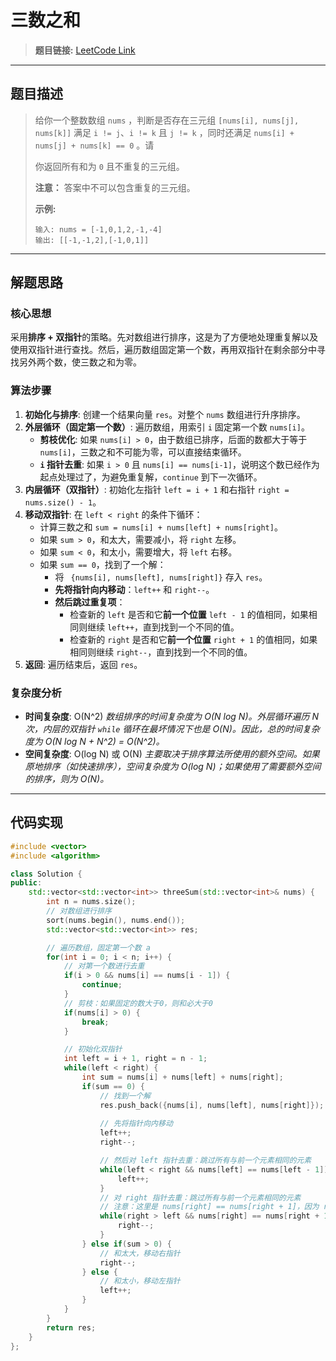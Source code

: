 # 三数之和

> **题目链接:** [LeetCode Link](https://leetcode.cn/problems/3sum/)

---

## 题目描述

> 给你一个整数数组 `nums` ，判断是否存在三元组 `[nums[i], nums[j], nums[k]]` 满足 `i != j`、`i != k` 且 `j != k` ，同时还满足 `nums[i] + nums[j] + nums[k] == 0` 。请
>
> 你返回所有和为 `0` 且不重复的三元组。
>
> **注意：** 答案中不可以包含重复的三元组。
>
> **示例:**
> ```
> 输入: nums = [-1,0,1,2,-1,-4]
> 输出: [[-1,-1,2],[-1,0,1]]
> ```

---

## 解题思路

### 核心思想
采用**排序 + 双指针**的策略。先对数组进行排序，这是为了方便地处理重复解以及使用双指针进行查找。然后，遍历数组固定第一个数，再用双指针在剩余部分中寻找另外两个数，使三数之和为零。

### 算法步骤
1.  **初始化与排序**: 创建一个结果向量 `res`。对整个 `nums` 数组进行升序排序。
2.  **外层循环（固定第一个数）**: 遍历数组，用索引 `i` 固定第一个数 `nums[i]`。
    *   **剪枝优化**: 如果 `nums[i] > 0`，由于数组已排序，后面的数都大于等于 `nums[i]`，三数之和不可能为零，可以直接结束循环。
    *   **`i` 指针去重**: 如果 `i > 0` 且 `nums[i] == nums[i-1]`，说明这个数已经作为起点处理过了，为避免重复解，`continue` 到下一次循环。
3.  **内层循环（双指针）**: 初始化左指针 `left = i + 1` 和右指针 `right = nums.size() - 1`。
4.  **移动双指针**: 在 `left < right` 的条件下循环：
    *   计算三数之和 `sum = nums[i] + nums[left] + nums[right]`。
    *   如果 `sum > 0`，和太大，需要减小，将 `right` 左移。
    *   如果 `sum < 0`，和太小，需要增大，将 `left` 右移。
    *   如果 `sum == 0`，找到了一个解：
        *   将 ` {nums[i], nums[left], nums[right]}` 存入 `res`。
        *   **先将指针向内移动**：`left++` 和 `right--`。
        *   **然后跳过重复项**：
            *   检查新的 `left` 是否和它**前一个位置** `left - 1` 的值相同，如果相同则继续 `left++`，直到找到一个不同的值。
            *   检查新的 `right` 是否和它**前一个位置** `right + 1` 的值相同，如果相同则继续 `right--`，直到找到一个不同的值。
5.  **返回**: 遍历结束后，返回 `res`。

### 复杂度分析
- **时间复杂度**: O(N^2)
  *数组排序的时间复杂度为 O(N log N)。外层循环遍历 N 次，内层的双指针 `while` 循环在最坏情况下也是 O(N)。因此，总的时间复杂度为 O(N log N + N^2) = O(N^2)。*
- **空间复杂度**: O(log N) 或 O(N)
  *主要取决于排序算法所使用的额外空间。如果原地排序（如快速排序），空间复杂度为 O(log N)；如果使用了需要额外空间的排序，则为 O(N)。*

---

## 代码实现

```cpp
#include <vector>
#include <algorithm>

class Solution {
public:
    std::vector<std::vector<int>> threeSum(std::vector<int>& nums) {
        int n = nums.size();
        // 对数组进行排序
        sort(nums.begin(), nums.end());
        std::vector<std::vector<int>> res;

        // 遍历数组，固定第一个数 a
        for(int i = 0; i < n; i++) {
            // 对第一个数进行去重
            if(i > 0 && nums[i] == nums[i - 1]) {
                continue;
            }
            // 剪枝：如果固定的数大于0，则和必大于0
            if(nums[i] > 0) {
                break;
            }

            // 初始化双指针
            int left = i + 1, right = n - 1;
            while(left < right) {
                int sum = nums[i] + nums[left] + nums[right];
                if(sum == 0) {
                    // 找到一个解
                    res.push_back({nums[i], nums[left], nums[right]});
                    
                    // 先将指针向内移动
                    left++;
                    right--;

                    // 然后对 left 指针去重：跳过所有与前一个元素相同的元素
                    while(left < right && nums[left] == nums[left - 1]) {
                        left++;
                    } 
                    // 对 right 指针去重：跳过所有与前一个元素相同的元素
                    // 注意：这里是 nums[right] == nums[right + 1]，因为 right 已经 --
                    while(right > left && nums[right] == nums[right + 1]) {
                        right--;
                    }
                } else if(sum > 0) {
                    // 和太大，移动右指针
                    right--;
                } else {
                    // 和太小，移动左指针
                    left++;
                }
            }
        }
        return res;
    }
};
```